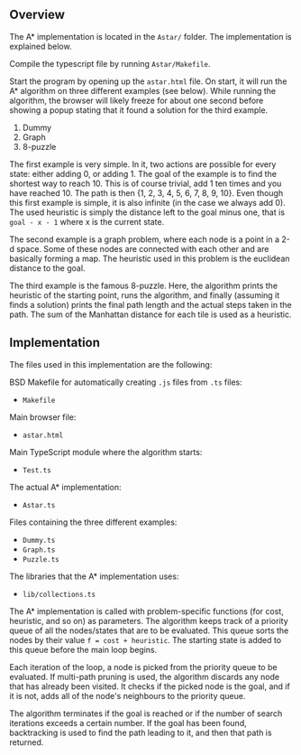 Overview
------------------------------------------------

The A* implementation is located in the `Astar/` folder. The implementation is explained below.

Compile the typescript file by running `Astar/Makefile`.

Start the program by opening up the `astar.html` file. On start, it will run the A* algorithm on three different examples (see below). While running the algorithm, the browser will likely freeze for about one second before showing a popup stating that it found a solution for the third example.

1. Dummy
2. Graph
3. 8-puzzle

The first example is very simple. In it, two actions are possible for every state: either adding 0, or adding 1. The goal of the example is to find the shortest way to reach 10. This is of course trivial, add 1 ten times and you have reached 10. The path is then {1, 2, 3, 4, 5, 6, 7, 8, 9, 10}. Even though this first example is simple, it is also infinite (in the case we always add 0). The used heuristic is simply the distance left to the goal minus one, that is `goal - x - 1` where x is the current state.

The second example is a graph problem, where each node is a point in a 2-d space. Some of these nodes are connected with each other and are basically forming a map. The heuristic used in this problem is the euclidean distance to the goal.

The third example is the famous 8-puzzle. Here, the algorithm prints the heuristic of the starting point, runs the algorithm, and finally (assuming it finds a solution) prints the final path length and the actual steps taken in the path. The sum of the Manhattan distance for each tile is used as a heuristic.


Implementation
------------------------------------------------
The files used in this implementation are the following:

BSD Makefile for automatically creating `.js` files from `.ts` files:
- `Makefile`

Main browser file:
- `astar.html`

Main TypeScript module where the algorithm starts:
- `Test.ts`

The actual A* implementation:
- `Astar.ts`

Files containing the three different examples:
- `Dummy.ts`
- `Graph.ts`
- `Puzzle.ts`

The libraries that the A* implementation uses:
- `lib/collections.ts`

The A* implementation is called with problem-specific functions (for cost, heuristic, and so on) as parameters. The algorithm keeps track of a priority queue of all the nodes/states that are to be evaluated. This queue sorts the nodes by their value `f = cost + heuristic`. The starting state is added to this queue before the main loop begins.

Each iteration of the loop, a node is picked from the priority queue to be evaluated. If multi-path pruning is used, the algorithm discards any node that has already been visited. It checks if the picked node is the goal, and if it is not, adds all of the node's neighbours to the priority queue.

The algorithm terminates if the goal is reached or if the number of search iterations exceeds a certain number. If the goal has been found, backtracking is used to find the path leading to it, and then that path is returned.